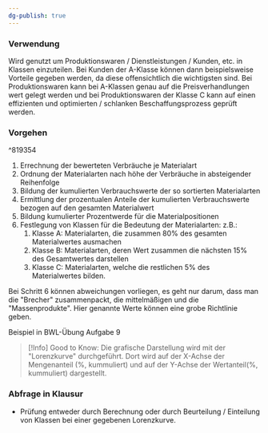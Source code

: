 ```yaml
---
dg-publish: true
---
```

### Verwendung
Wird genutzt um Produktionswaren / Dienstleistungen / Kunden, etc. in Klassen einzuteilen.
Bei Kunden der A-Klasse können dann beispielsweise Vorteile gegeben werden, da diese offensichtlich die wichtigsten sind.
Bei Produktionswaren kann bei A-Klassen genau auf die Preisverhandlungen wert gelegt werden und bei Produktionswaren der Klasse C kann auf einen effizienten und optimierten / schlanken Beschaffungsprozess geprüft werden.

### Vorgehen

^819354

1. Errechnung der bewerteten Verbräuche je Materialart
2. Ordnung der Materialarten nach höhe der Verbräuche in absteigender Reihenfolge
3. Bildung der kumulierten Verbrauchswerte der so sortierten Materialarten
4. Ermittlung der prozentualen Anteile der kumulierten Verbrauchswerte bezogen auf den gesamten Materialwert
5. Bildung kumulierter Prozentwerde für die Materialpositionen
6. Festlegung von Klassen für die Bedeutung der Materialarten: z.B.:
	1. Klasse A: Materialarten, die zusammen 80% des gesamten Materialwertes ausmachen
	2. Klasse B: Materialarten, deren Wert zusammen die nächsten 15% des Gesamtwertes darstellen
	3. Klasse C: Materialarten, welche die restlichen 5% des Materialwertes bilden.

Bei Schritt 6 können abweichungen vorliegen, es geht nur darum, dass man die "Brecher" zusammenpackt, die mittelmäßigen und die "Massenprodukte".
Hier genannte Werte können eine grobe Richtlinie geben.

Beispiel in BWL-Übung Aufgabe 9


> [!Info] Good to Know:
> Die grafische Darstellung wird mit der "Lorenzkurve" durchgeführt. Dort wird auf der X-Achse der Mengenanteil (%, kummuliert) und auf der Y-Achse der Wertanteil(%, kummuliert) dargestellt.


### Abfrage in Klausur
- Prüfung entweder durch Berechnung oder durch Beurteilung / Einteilung von Klassen bei einer gegebenen Lorenzkurve.

